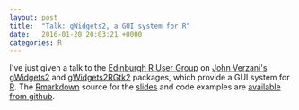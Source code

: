 ```yaml
---
layout: post
title:  "Talk: gWidgets2, a GUI system for R"
date:   2016-01-20 20:03:21 +0000
categories: R
---
```


I've just given a talk to the
[Edinburgh R User Group](http://edinbr.org/) on
[John Verzani's](http://wiener.math.csi.cuny.edu/verzani/)
[gWidgets2](https://cran.r-project.org/web/packages/gWidgets2/) and
[gWidgets2RGtk2](https://cran.r-project.org/web/packages/gWidgets2RGtk2/)
packages, which provide a GUI system for
[R](https://www.r-project.org/). The
[Rmarkdown](http://rmarkdown.rstudio.com/) source for the
[slides]({{site.baseurl}}/files/edinbr-gWidgets2-2016-01-20.html) and
code examples are [available from github](https://github.com/davidcsterratt/edinbr-gWidgets).


<!--  LocalWords:  gWidgets Verzani's RGtk Rmarkdown baseurl github
 -->
